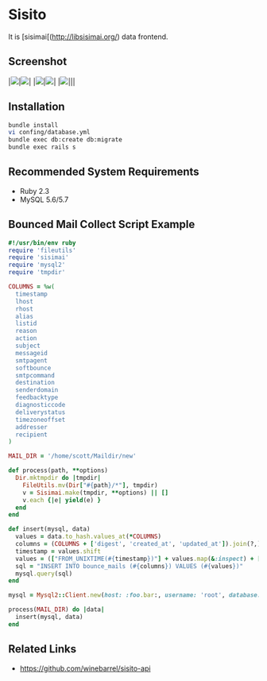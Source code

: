Sisito
================

It is [sisimai[(http://libsisimai.org/) data frontend.

## Screenshot

|![](https://cdn.pbrd.co/images/PBJu7ECzS.png)|![](https://cdn.pbrd.co/images/PBJO0Ki4E.png)|
|![](https://cdn.pbrd.co/images/PBK20BtTS.png)|![](https://cdn.pbrd.co/images/59YqgEhyv.png)|
|![](https://cdn.pbrd.co/images/PBKp4yg4A.png)|||

## Installation

```sh
bundle install
vi confing/database.yml
bundle exec db:create db:migrate
bundle exec rails s
```

## Recommended System Requirements

* Ruby 2.3
* MySQL 5.6/5.7


## Bounced Mail Collect Script Example

```ruby
#!/usr/bin/env ruby
require 'fileutils'
require 'sisimai'
require 'mysql2'
require 'tmpdir'

COLUMNS = %w(
  timestamp
  lhost
  rhost
  alias
  listid
  reason
  action
  subject
  messageid
  smtpagent
  softbounce
  smtpcommand
  destination
  senderdomain
  feedbacktype
  diagnosticcode
  deliverystatus
  timezoneoffset
  addresser
  recipient
)

MAIL_DIR = '/home/scott/Maildir/new'

def process(path, **options)
  Dir.mktmpdir do |tmpdir|
    FileUtils.mv(Dir["#{path}/*"], tmpdir)
    v = Sisimai.make(tmpdir, **options) || []
    v.each {|e| yield(e) }
  end
end

def insert(mysql, data)
  values = data.to_hash.values_at(*COLUMNS)
  columns = (COLUMNS + ['digest', 'created_at', 'updated_at']).join(?,)
  timestamp = values.shift
  values = (["FROM_UNIXTIME(#{timestamp})"] + values.map(&:inspect) + ['SHA1(recipient)', 'NOW()', 'NOW()']).join(?,)
  sql = "INSERT INTO bounce_mails (#{columns}) VALUES (#{values})"
  mysql.query(sql)
end

mysql = Mysql2::Client.new(host: :foo.bar:, username: 'root', database: 'sisito')

process(MAIL_DIR) do |data|
  insert(mysql, data)
end
```

## Related Links

- https://github.com/winebarrel/sisito-api
